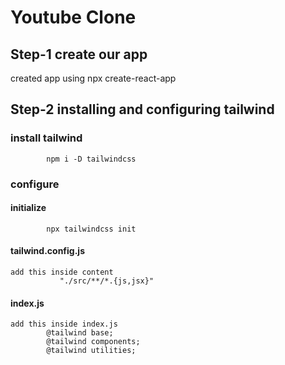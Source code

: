 # Youtube Clone

## Step-1 create our app

created app using npx create-react-app

## Step-2 installing and configuring tailwind

### install tailwind

            npm i -D tailwindcss

### configure

#### initialize

            npx tailwindcss init

#### tailwind.config.js

    add this inside content
               "./src/**/*.{js,jsx}"

#### index.js

    add this inside index.js
            @tailwind base;
            @tailwind components;
            @tailwind utilities;
